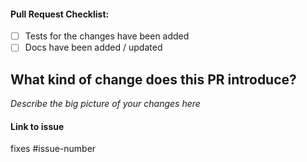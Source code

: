 #### Pull Request Checklist:
- [ ] Tests for the changes have been added
- [ ] Docs have been added / updated

## What kind of change does this PR introduce?
_Describe the big picture of your changes here_



#### Link to issue
fixes #issue-number


